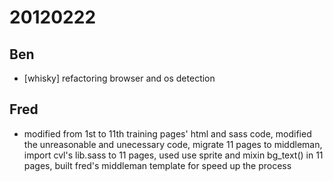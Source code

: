 # 20120222

## Ben
- [whisky] refactoring browser and os detection



## Fred
- modified from 1st to 11th training pages' html and sass code, modified the unreasonable and unecessary code, migrate 11 pages to middleman, import cvl's lib.sass to 11 pages, used use sprite and mixin bg_text() in 11 pages, built fred's middleman template for speed up the process